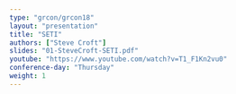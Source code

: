 ```yaml
---
type: "grcon/grcon18"
layout: "presentation"
title: "SETI"
authors: ["Steve Croft"]
slides: "01-SteveCroft-SETI.pdf"
youtube: "https://www.youtube.com/watch?v=T1_F1Kn2vu0"
conference-day: "Thursday"
weight: 1
---
```

<!-- FIXME -->
